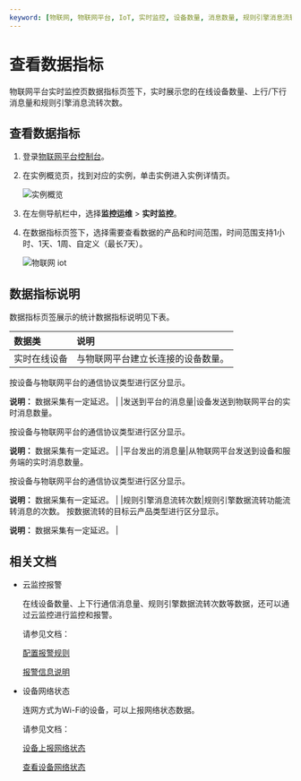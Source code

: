 ```yaml
---
keyword: [物联网, 物联网平台, IoT, 实时监控, 设备数量, 消息数量, 规则引擎消息流转次数]
---
```


# 查看数据指标

物联网平台实时监控页数据指标页签下，实时展示您的在线设备数量、上行/下行消息量和规则引擎消息流转次数。

## 查看数据指标

1.  登录[物联网平台控制台](http://iot.console.aliyun.com/)。

2.  在实例概览页，找到对应的实例，单击实例进入实例详情页。

    ![实例概览](https://static-aliyun-doc.oss-accelerate.aliyuncs.com/assets/img/zh-CN/8727475061/p174584.png)

3.  在左侧导航栏中，选择**监控运维** \> **实时监控**。

4.  在数据指标页签下，选择需要查看数据的产品和时间范围，时间范围支持1小时、1天、1周、自定义（最长7天）。

    ![物联网 iot](https://static-aliyun-doc.oss-accelerate.aliyuncs.com/assets/img/zh-CN/0659549951/p14296.png)


## 数据指标说明

数据指标页签展示的统计数据指标说明见下表。

|数据类|说明|
|:--|:-|
|实时在线设备|与物联网平台建立长连接的设备数量。

按设备与物联网平台的通信协议类型进行区分显示。

**说明：** 数据采集有一定延迟。 |
|发送到平台的消息量|设备发送到物联网平台的实时消息数量。

按设备与物联网平台的通信协议类型进行区分显示。

**说明：** 数据采集有一定延迟。 |
|平台发出的消息量|从物联网平台发送到设备和服务端的实时消息数量。

按设备与物联网平台的通信协议类型进行区分显示。

**说明：** 数据采集有一定延迟。 |
|规则引擎消息流转次数|规则引擎数据流转功能流转消息的次数。 按数据流转的目标云产品类型进行区分显示。

**说明：** 数据采集有一定延迟。 |

## 相关文档

-   云监控报警

    在线设备数量、上下行通信消息量、规则引擎数据流转次数等数据，还可以通过云监控进行监控和报警。

    请参见文档：

    [配置报警规则](/cn.zh-CN/监控运维/实时监控/云监控报警/配置报警规则.md)

    [报警信息说明](/cn.zh-CN/监控运维/实时监控/云监控报警/报警信息说明.md)

-   设备网络状态

    连网方式为Wi-Fi的设备，可以上报网络状态数据。

    请参见文档：

    [设备上报网络状态](/cn.zh-CN/设备管理/Alink协议/设备网络状态.md)

    [查看设备网络状态](/cn.zh-CN/监控运维/实时监控/查看设备网络状态.md)


